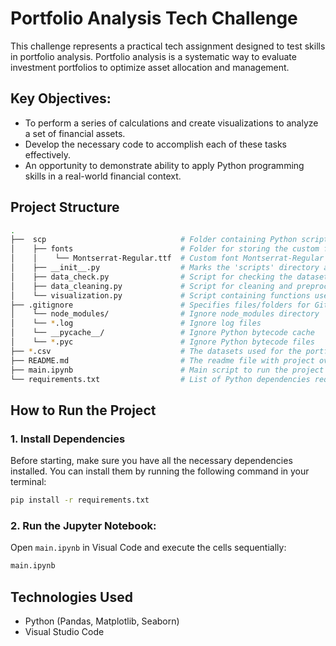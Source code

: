 # Portfolio Analysis Tech Challenge

This challenge represents a practical tech assignment designed to test skills in portfolio analysis. Portfolio analysis is a systematic way to evaluate investment portfolios to optimize asset allocation and management.

## **Key Objectives:**

- To perform a series of calculations and create visualizations to analyze a set of financial assets.
- Develop the necessary code to accomplish each of these tasks effectively.
- An opportunity to demonstrate ability to apply Python programming skills in a real-world financial context.

## Project Structure

```bash
.
├──  scp                              # Folder containing Python scripts used for preprocessing, analysis and visualization
│    ├── fonts                        # Folder for storing the custom font files used in the visualizations
│    │    └── Montserrat-Regular.ttf  # Custom font Montserrat-Regular
│    ├── __init__.py                  # Marks the 'scripts' directory as a Python package
│    ├── data_check.py                # Script for checking the dataset for inconsistencies or issues
│    ├── data_cleaning.py             # Script for cleaning and preprocessing the dataset (e.g., handling missing data)
│    └── visualization.py             # Script containing functions used in exploratory data analysis (EDA) and visualization
├── .gitignore                        # Specifies files/folders for Git to ignore (e.g., temporary files, credentials)
│    └── node_modules/                # Ignore node_modules directory
│    └── *.log                        # Ignore log files
│    └── __pycache__/                 # Ignore Python bytecode cache
│    └── *.pyc                        # Ignore Python bytecode files
├── *.csv                             # The datasets used for the portfolio analysis
├── README.md                         # The readme file with project overview, objectives, and instructions
├── main.ipynb                        # Main script to run the project
└── requirements.txt                  # List of Python dependencies required for the project (e.g., pandas, matplotlib, etc.)

```

## How to Run the Project

### 1. Install Dependencies

Before starting, make sure you have all the necessary dependencies installed. You can install them by running the following command in your terminal:

```bash
pip install -r requirements.txt 
```

### 2. **Run the Jupyter Notebook:**

Open `main.ipynb` in Visual Code and execute the cells sequentially:

```bash
main.ipynb 
```

## Technologies Used

- Python (Pandas, Matplotlib, Seaborn)
- Visual Studio Code
